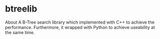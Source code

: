 # btreelib
About A B-Tree search library which implemented with C++ to achieve the performance. Furthermore, it wrapped with Python to achieve useability at the same time.
